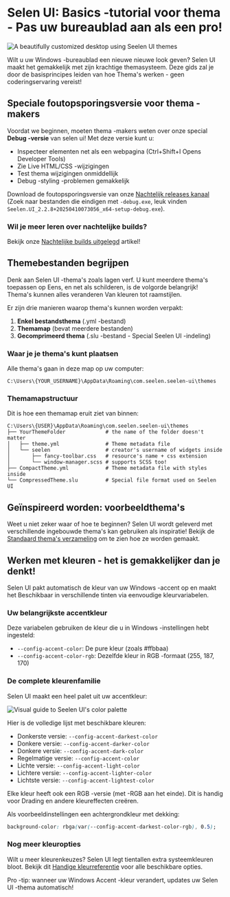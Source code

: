 # Selen UI: Basics -tutorial voor thema - Pas uw bureaublad aan als een pro!

![A beautifully customized desktop using Seelen UI themes](https://raw.githubusercontent.com/Seelen-Inc/sl-blogs/refs/heads/master/blog/seelen-ui-theme-tutorial/image.png)

Wilt u uw Windows -bureaublad een nieuwe nieuwe look geven? Selen UI maakt het
gemakkelijk met zijn krachtige themasysteem. Deze gids zal je door de
basisprincipes leiden van hoe Thema's werken - geen coderingservaring vereist!

## Speciale foutopsporingsversie voor thema -makers

Voordat we beginnen, moeten thema -makers weten over onze special **Debug
-versie** van selen ui! Met deze versie kunt u:

- Inspecteer elementen net als een webpagina (Ctrl+Shift+I Opens Developer
  Tools)
- Zie Live HTML/CSS -wijzigingen
- Test thema wijzigingen onmiddellijk
- Debug -styling -problemen gemakkelijk

Download de foutopsporingsversie van onze
[Nachtelijk releases kanaal](https://seelen.io/apps/seelen-ui/releases/nightly)
(Zoek naar bestanden die eindigen met `-debug.exe`, leuk vinden
`Seelen.UI_2.2.8+20250410073056_x64-setup-debug.exe`).

### Wil je meer leren over nachtelijke builds?

Bekijk onze
[Nachtelijke builds uitgelegd](https://seelen.io/blog/seelen-ui-nightly)
artikel!

## Themebestanden begrijpen

Denk aan Selen UI -thema's zoals lagen verf. U kunt meerdere thema's toepassen
op Eens, en net als schilderen, is de volgorde belangrijk! Thema's kunnen alles
veranderen Van kleuren tot raamstijlen.

Er zijn drie manieren waarop thema's kunnen worden verpakt:

1. **Enkel bestandsthema** (.yml -bestand)
2. **Themamap** (bevat meerdere bestanden)
3. **Gecomprimeerd thema** (.slu -bestand - Special Seelen UI -indeling)

### Waar je je thema's kunt plaatsen

Alle thema's gaan in deze map op uw computer:

```text
C:\Users\{YOUR_USERNAME}\AppData\Roaming\com.seelen.seelen-ui\themes
```

### Themamapstructuur

Dit is hoe een themamap eruit ziet van binnen:

```text
C:\Users\{USER}\AppData\Roaming\com.seelen.seelen-ui\themes
├── YourThemeFolder             # the name of the folder doesn't matter
│   ├── theme.yml               # Theme metadata file
│   └── seelen                  # creator's username of widgets inside
│       ├── fancy-toolbar.css   # resource's name + css extension
│       └── window-manager.scss # supports SCSS too!
├── CompactTheme.yml            # Theme metadata file with styles inside
└── CompressedTheme.slu         # Special file format used on Seelen UI
```

## Geïnspireerd worden: voorbeeldthema's

Weet u niet zeker waar of hoe te beginnen? Selen UI wordt geleverd met
verschillende ingebouwde thema's kan gebruiken als inspiratie! Bekijk de
[Standaard thema's verzameling](https://github.com/eythaann/Seelen-UI/tree/master/static/themes)
om te zien hoe ze worden gemaakt.

## Werken met kleuren - het is gemakkelijker dan je denkt!

Selen UI pakt automatisch de kleur van uw Windows -accent op en maakt het
Beschikbaar in verschillende tinten via eenvoudige kleurvariabelen.

### Uw belangrijkste accentkleur

Deze variabelen gebruiken de kleur die u in Windows -instellingen hebt
ingesteld:

- `--config-accent-color`: De pure kleur (zoals #ffbbaa)
- `--config-accent-color-rgb`: Dezelfde kleur in RGB -formaat (255, 187, 170)

### De complete kleurenfamilie

Selen UI maakt een heel palet uit uw accentkleur:

![Visual guide to Seelen UI's color palette](https://raw.githubusercontent.com/Seelen-Inc/sl-blogs/refs/heads/master/blog/seelen-ui-theme-tutorial/colors.png)

Hier is de volledige lijst met beschikbare kleuren:

- Donkerste versie: `--config-accent-darkest-color`
- Donkere versie: `--config-accent-darker-color`
- Donkere versie: `--config-accent-dark-color`
- Regelmatige versie: `--config-accent-color`
- Lichte versie: `--config-accent-light-color`
- Lichtere versie: `--config-accent-lighter-color`
- Lichtste versie: `--config-accent-lightest-color`

Elke kleur heeft ook een RGB -versie (met -RGB aan het einde). Dit is handig
voor Drading en andere kleureffecten creëren.

Als voorbeeldinstellingen een achtergrondkleur met dekking:

```css
background-color: rbga(var(--config-accent-darkest-color-rgb), 0.5);
```

### Nog meer kleuropties

Wilt u meer kleurenkeuzes? Selen UI legt tientallen extra systeemkleuren bloot.
Bekijk dit
[Handige kleurreferentie](https://gist.github.com/eythaann/cd9a3cda0206ce23a17f5ea00ec2ba06)
voor alle beschikbare opties.

Pro -tip: wanneer uw Windows Accent -kleur verandert, updates uw Selen UI -thema
automatisch!
